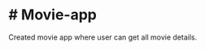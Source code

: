 <h1># Movie-app</h1>

<p>
Created movie app  where user can get all movie details.</p>
<div>

</div>
